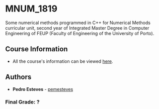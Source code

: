 # MNUM_1819

Some numerical methods programmed in C++ for Numerical Methods curricular unit, second year of Integrated Master Degree in Computer Engineering of FEUP (Faculty of Engineering of the University of Porto).

## Course Information

* All the course's information can be viewed [here](https://sigarra.up.pt/feup/en/ucurr_geral.ficha_uc_view?pv_ocorrencia_id=419994).

## Authors

* **Pedro Esteves** - [pemesteves](https://github.com/pemesteves) 

### **Final Grade:** ?
